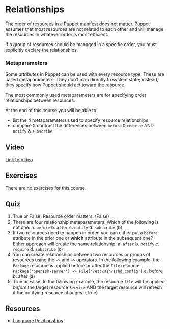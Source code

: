 # Relationships
The order of resources in a Puppet manifest does not matter. Puppet assumes that most resources are not related to each other and will manage the resources in whatever order is most efficient.

If a group of resources should be managed in a specific order, you must explicitly declare the relationships.

### Metaparameters
Some *attributes* in Puppet can be used with every resource type. These are called metaparameters. They don’t map directly to system state; instead, they specify how Puppet should act toward the resource.

The most commonly used metaparameters are for specifying order relationships between resources.

At the end of this course you will be able to:

* list the 4 metaparameters used to specify resource relationships
* compare & contrast the differences between `before` & `require` AND `notify` & `subscribe`

## Video ##
[Link to Video](http://linktovideo)

## Exercises ##
There are no exercises for this course.

## Quiz ##
1. True or False. Resource order matters. (False)
2. There are four relationship metaparameters. Which of the following is not one:
a. `before` b. `after` c. `notify` d. `subscribe` (b)
3. If two resources need to happen in order, you can either put a `before` attribute in the prior one or **which** attribute in the subsequent one? Either approach will create the same relationship.
a. `after` b. `notify` c. `require` d. `subscribe` (c)
4. You can create relationships between two resources or groups of resources using the `->` and `~>` operators. In the following example,  the `Package` resource is applied before or after the `File` resource.
`Package['openssh-server'] -> File['/etc/ssh/sshd_config']`
a. before b. after (a)
5. True or False. In the following example, the resource `file` will be applied *before* the target resource `Service` AND the target resource will refresh if the notifying resource changes. (True)

## Resources ##
* [Language Relationships](http://docs.puppetlabs.com/puppet/2.7/reference/lang_relationships.html)